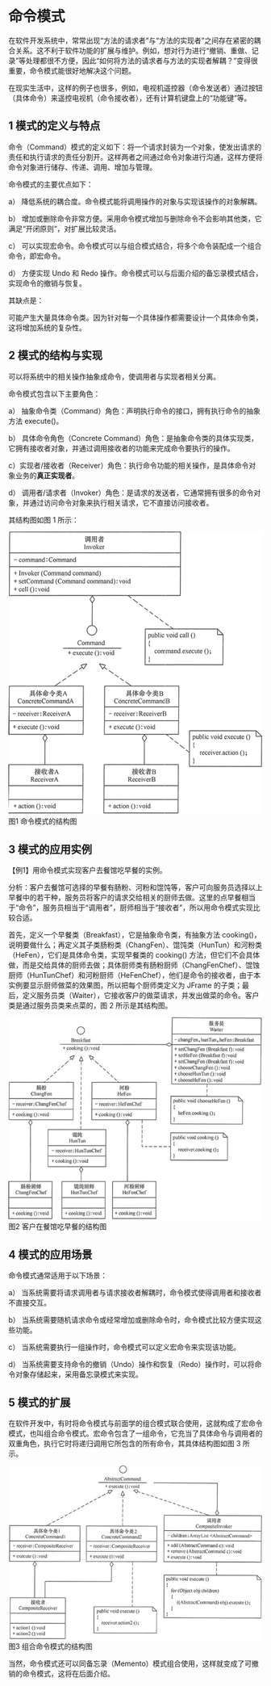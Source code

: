 # 命令模式

​	在软件开发系统中，常常出现“方法的请求者”与“方法的实现者”之间存在紧密的耦合关系。这不利于软件功能的扩展与维护。例如，想对行为进行“撤销、重做、记录”等处理都很不方便，因此“如何将方法的请求者与方法的实现者解耦？”变得很重要，命令模式能很好地解决这个问题。

在现实生活中，这样的例子也很多，例如，电视机遥控器（命令发送者）通过按钮（具体命令）来遥控电视机（命令接收者），还有计算机键盘上的“功能键”等。

## 1 模式的定义与特点

命令（Command）模式的定义如下：将一个请求封装为一个对象，使发出请求的责任和执行请求的责任分割开。这样两者之间通过命令对象进行沟通，这样方便将命令对象进行储存、传递、调用、增加与管理。

命令模式的主要优点如下：

a） 降低系统的耦合度。命令模式能将调用操作的对象与实现该操作的对象解耦。

b） 增加或删除命令非常方便。采用命令模式增加与删除命令不会影响其他类，它满足“开闭原则”，对扩展比较灵活。

c） 可以实现宏命令。命令模式可以与组合模式结合，将多个命令装配成一个组合命令，即宏命令。

d） 方便实现 Undo 和 Redo 操作。命令模式可以与后面介绍的备忘录模式结合，实现命令的撤销与恢复。

 

其缺点是：

可能产生大量具体命令类。因为针对每一个具体操作都需要设计一个具体命令类，这将增加系统的复杂性。

 

## 2 模式的结构与实现

可以将系统中的相关操作抽象成命令，使调用者与实现者相关分离。

命令模式包含以下主要角色：

a） 抽象命令类（Command）角色：声明执行命令的接口，拥有执行命令的抽象方法 execute()。

b） 具体命令角色（Concrete    Command）角色：是抽象命令类的具体实现类，它拥有接收者对象，并通过调用接收者的功能来完成命令要执行的操作。

c）实现者/接收者（Receiver）角色：执行命令功能的相关操作，是具体命令对象业务的**真正实现者**。

d） 调用者/请求者（Invoker）角色：是请求的发送者，它通常拥有很多的命令对象，并通过访问命令对象来执行相关请求，它不直接访问接收者。


 其结构图如图 1 所示：
 
 

![命令模式的结构图](./images/clip_image001.gif)
 图1 命令模式的结构图

 

## 3 模式的应用实例

【例1】用命令模式实现客户去餐馆吃早餐的实例。

分析：客户去餐馆可选择的早餐有肠粉、河粉和馄饨等，客户可向服务员选择以上早餐中的若干种，服务员将客户的请求交给相关的厨师去做。这里的点早餐相当于“命令”，服务员相当于“调用者”，厨师相当于“接收者”，所以用命令模式实现比较合适。

首先，定义一个早餐类（Breakfast），它是抽象命令类，有抽象方法 cooking()，说明要做什么；再定义其子类肠粉类（ChangFen）、馄饨类（HunTun）和河粉类（HeFen），它们是具体命令类，实现早餐类的 cooking() 方法，但它们不会具体做，而是交给具体的厨师去做；具体厨师类有肠粉厨师（ChangFenChef）、馄蚀厨师（HunTunChef）和河粉厨师（HeFenChef），他们是命令的接收者，由于本实例要显示厨师做菜的效果图，所以把每个厨师类定义为 JFrame 的子类；最后，定义服务员类（Waiter），它接收客户的做菜请求，并发出做菜的命令。客户类是通过服务员类来点菜的，图 2 所示是其结构图。
 
 

![客户在餐馆吃早餐的结构图](./images/clip_image003.jpg)
 图2 客户在餐馆吃早餐的结构图

 

 

## 4 模式的应用场景

命令模式通常适用于以下场景：

a） 当系统需要将请求调用者与请求接收者解耦时，命令模式使得调用者和接收者不直接交互。

b） 当系统需要随机请求命令或经常增加或删除命令时，命令模式比较方便实现这些功能。

c） 当系统需要执行一组操作时，命令模式可以定义宏命令来实现该功能。

d） 当系统需要支持命令的撤销（Undo）操作和恢复（Redo）操作时，可以将命令对象存储起来，采用备忘录模式来实现。

 

## 5 模式的扩展

在软件开发中，有时将命令模式与前面学的组合模式联合使用，这就构成了宏命令模式，也叫组合命令模式。宏命令包含了一组命令，它充当了具体命令与调用者的双重角色，执行它时将递归调用它所包含的所有命令，其具体结构图如图 3 所示。
 
 

![组合命令模式的结构图](./images/clip_image005.jpg)
 图3 组合命令模式的结构图

 

当然，命令模式还可以同备忘录（Memento）模式组合使用，这样就变成了可撤销的命令模式，这将在后面介绍。